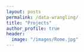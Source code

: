 ```yaml
---
layout: posts
permalink: /data-wrangling/
title: "Projects"
author_profile: true
header:
  image: "/images/Rome.jpg"
---
```


